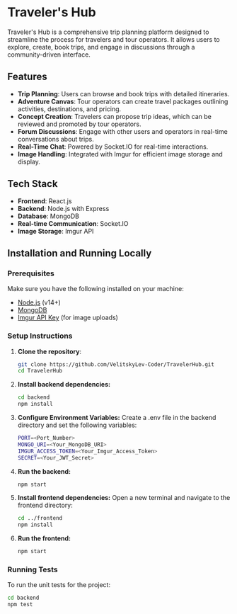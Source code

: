 # Traveler's Hub

Traveler's Hub is a comprehensive trip planning platform designed to streamline the process for travelers and tour operators. It allows users to explore, create, book trips, and engage in discussions through a community-driven interface.

## Features
- **Trip Planning**: Users can browse and book trips with detailed itineraries.
- **Adventure Canvas**: Tour operators can create travel packages outlining activities, destinations, and pricing.
- **Concept Creation**: Travelers can propose trip ideas, which can be reviewed and promoted by tour operators.
- **Forum Discussions**: Engage with other users and operators in real-time conversations about trips.
- **Real-Time Chat**: Powered by Socket.IO for real-time interactions.
- **Image Handling**: Integrated with Imgur for efficient image storage and display.

## Tech Stack
- **Frontend**: React.js
- **Backend**: Node.js with Express
- **Database**: MongoDB
- **Real-time Communication**: Socket.IO
- **Image Storage**: Imgur API

## Installation and Running Locally

### Prerequisites
Make sure you have the following installed on your machine:
- [Node.js](https://nodejs.org/) (v14+)
- [MongoDB](https://www.mongodb.com/)
- [Imgur API Key](https://apidocs.imgur.com/) (for image uploads)

### Setup Instructions

1. **Clone the repository**:
   ```bash
   git clone https://github.com/VelitskyLev-Coder/TravelerHub.git
   cd TravelerHub

2. **Install backend dependencies:**
   ```bash
   cd backend
   npm install

3. **Configure Environment Variables:** Create a .env file in the backend directory and set the following variables:
   ```bash
   PORT=<Port_Number>
   MONGO_URI=<Your_MongoDB_URI>
   IMGUR_ACCESS_TOKEN=<Your_Imgur_Access_Token>
   SECRET=<Your_JWT_Secret>

4. **Run the backend:**
   ```bash
   npm start

5. **Install frontend dependencies:** Open a new terminal and navigate to the frontend directory:
   ```bash
   cd ../frontend
   npm install

6. **Run the frontend:**
   ```bash
   npm start

### Running Tests

To run the unit tests for the project:
```bash
cd backend
npm test
